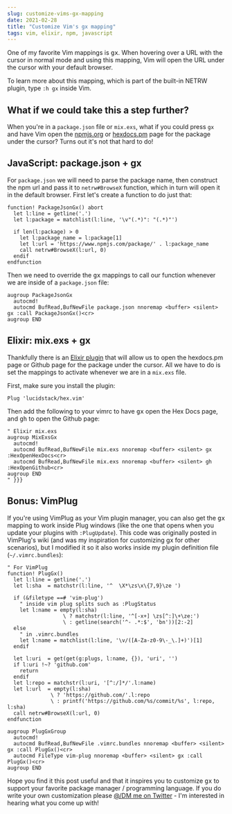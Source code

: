 ```yaml
---
slug: customize-vims-gx-mapping
date: 2021-02-28
title: "Customize Vim's gx mapping"
tags: vim, elixir, npm, javascript
---
```


One of my favorite Vim mappings is <kbd>g</kbd><kbd>x</kbd>. When hovering over a URL with the cursor in normal mode and using this mapping, Vim will open the URL under the cursor with your default browser.

To learn more about this mapping, which is part of the built-in NETRW plugin, type `:h gx` inside Vim.

## What if we could take this a step further?

When you're in a `package.json` file or `mix.exs`, what if you could press `gx` and have Vim open the [npmjs.org](https://www.npmjs.com/) or [hexdocs.pm](https://hexdocs.pm/) page for the package under the cursor? Turns out it's not that hard to do!

## JavaScript: package.json + gx

For `package.json` we will need to parse the package name, then construct the npm url and pass it to `netrw#BrowseX` function, which in turn will open it in the default browser. First let's create a function to do just that:

```vim
function! PackageJsonGx() abort
  let l:line = getline('.')
  let l:package = matchlist(l:line, '\v"(.*)": "(.*)"')

  if len(l:package) > 0
    let l:package_name = l:package[1]
    let l:url = 'https://www.npmjs.com/package/' . l:package_name
    call netrw#BrowseX(l:url, 0)
  endif
endfunction
```

Then we need to override the <kbd>g</kbd><kbd>x</kbd> mappings to call our function whenever we are inside of a `package.json` file:

```vim
augroup PackageJsonGx
  autocmd!
  autocmd BufRead,BufNewFile package.json nnoremap <buffer> <silent> gx :call PackageJsonGx()<cr>
augroup END
```

## Elixir: mix.exs + gx
Thankfully there is an [Elixir plugin](https://github.com/lucidstack/hex.vim) that will allow us to open the hexdocs.pm page or Github page for the package under the cursor. All we have to do is set the mappings to activate whenever we are in a `mix.exs` file.

First, make sure you install the plugin:

```vim
Plug 'lucidstack/hex.vim'
```

Then add the following to your vimrc to have <kbd>g</kbd><kbd>x</kbd> open the Hex Docs page, and <kbd>g</kbd><kbd>h</kbd> to open the Github page:

```vim
" Elixir mix.exs
augroup MixExsGx
  autocmd!
  autocmd BufRead,BufNewFile mix.exs nnoremap <buffer> <silent> gx :HexOpenHexDocs<cr>
  autocmd BufRead,BufNewFile mix.exs nnoremap <buffer> <silent> gh :HexOpenGithub<cr>
augroup END
" }}}
```


## Bonus: VimPlug
If you're using VimPlug as your Vim plugin manager, you can also get the <kbd>g</kbd><kbd>x</kbd> mapping to work inside Plug windows (like the one that opens when you update your plugins with `:PlugUpdate`). This code was originally posted in VimPlug's wiki (and was my inspiration for customizing gx for other scenarios), but I modified it so it also works inside my plugin definition file (`~/.vimrc.bundles`):

```vim
" For VimPlug
function! PlugGx()
  let l:line = getline('.')
  let l:sha  = matchstr(l:line, '^  \X*\zs\x\{7,9}\ze ')

  if (&filetype ==# 'vim-plug')
    " inside vim plug splits such as :PlugStatus
    let l:name = empty(l:sha)
                  \ ? matchstr(l:line, '^[-x+] \zs[^:]\+\ze:')
                  \ : getline(search('^- .*:$', 'bn'))[2:-2]
  else
    " in .vimrc.bundles
    let l:name = matchlist(l:line, '\v/([A-Za-z0-9\-_\.]+)')[1]
  endif

  let l:uri  = get(get(g:plugs, l:name, {}), 'uri', '')
  if l:uri !~? 'github.com'
    return
  endif
  let l:repo = matchstr(l:uri, '[^:/]*/'.l:name)
  let l:url  = empty(l:sha)
              \ ? 'https://github.com/'.l:repo
              \ : printf('https://github.com/%s/commit/%s', l:repo, l:sha)
  call netrw#BrowseX(l:url, 0)
endfunction

augroup PlugGxGroup
  autocmd!
  autocmd BufRead,BufNewFile .vimrc.bundles nnoremap <buffer> <silent> gx :call PlugGx()<cr>
  autocmd FileType vim-plug nnoremap <buffer> <silent> gx :call PlugGx()<cr>
augroup END
```

Hope you find it this post useful and that it inspires you to customize <kbd>g</kbd><kbd>x</kbd> to support your favorite package manager / programming language. If you do write your own customization please [@/DM me on Twitter](https://twitter.com/dorian_escplan) - I'm interested in hearing what you come up with!
